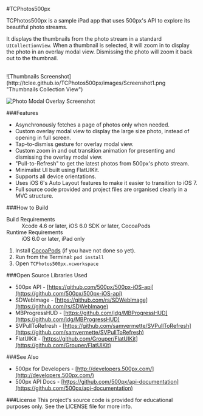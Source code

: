 #TCPhotos500px

TCPhotos500px is a sample iPad app that uses 500px's API to explore its beautiful photo streams.

It displays the thumbnails from the photo stream in a standard `UICollectionView`. When a thumbnail is selected, it will zoom in to display the photo in an overlay modal view. Dismissing the photo will zoom it back out to the thumbnail.

<br>
![Thumbnails Screenshot](http://tclee.github.io/TCPhotos500px/images/Screenshot1.png "Thumbnails Collection View")

![Photo Modal Overlay Screenshot](http://tclee.github.io/TCPhotos500px/images/Screenshot2.png "Photo Modal Overlay View")

###Features
* Asynchronously fetches a page of photos only when needed.
* Custom overlay modal view to display the large size photo, instead of opening in full screen.
* Tap-to-dismiss gesture for overlay modal view.
* Custom zoom in and out transition animation for presenting and dismissing the overlay modal view.
* "Pull-to-Refresh" to get the latest photos from 500px's photo stream.
* Minimalist UI built using FlatUIKit.
* Supports all device orientations.
* Uses iOS 6's Auto Layout features to make it easier to transition to iOS 7.
* Full source code provided and project files are organised clearly in a MVC structure.

###How to Build
<dl>
  <dt>Build Requirements</dt>
  <dd>Xcode 4.6 or later, iOS 6.0 SDK or later, CocoaPods</dd>
  <dt>Runtime Requirements</dt>
  <dd>iOS 6.0 or later, iPad only</dd>
</dl>

1. Install [CocoaPods](http://cocoapods.org/) (if you have not done so yet).
2. Run from the Terminal: ```pod install```
3. Open ```TCPhotos500px.xcworkspace```

###Open Source Libraries Used
* 500px API - [https://github.com/500px/500px-iOS-api](https://github.com/500px/500px-iOS-api)
* SDWebImage - [https://github.com/rs/SDWebImage](https://github.com/rs/SDWebImage)
* MBProgressHUD - [https://github.com/jdg/MBProgressHUD](https://github.com/jdg/MBProgressHUD)
* SVPullToRefresh - [https://github.com/samvermette/SVPullToRefresh](https://github.com/samvermette/SVPullToRefresh)
* FlatUIKit - [https://github.com/Grouper/FlatUIKit](https://github.com/Grouper/FlatUIKit)

###See Also
* 500px for Developers - [http://developers.500px.com/](http://developers.500px.com/)
* 500px API Docs - [https://github.com/500px/api-documentation](https://github.com/500px/api-documentation)

###License
This project's source code is provided for educational purposes only. See the LICENSE file for more info.

